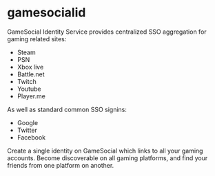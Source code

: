 # gamesocialid
GameSocial Identity Service provides centralized SSO aggregation for gaming related sites:

* Steam
* PSN
* Xbox live
* Battle.net
* Twitch
* Youtube
* Player.me

As well as standard common SSO signins:

* Google
* Twitter
* Facebook

Create a single identity on GameSocial which links to all your gaming accounts. Become discoverable on all gaming platforms, and find your friends from one platform on another.

